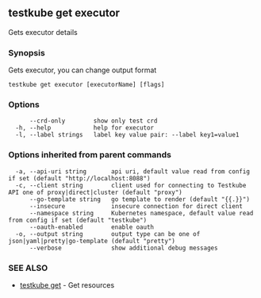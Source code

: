 ## testkube get executor

Gets executor details

### Synopsis

Gets executor, you can change output format

```
testkube get executor [executorName] [flags]
```

### Options

```
      --crd-only        show only test crd 
  -h, --help            help for executor
  -l, --label strings   label key value pair: --label key1=value1
```

### Options inherited from parent commands

```
  -a, --api-uri string       api uri, default value read from config if set (default "http://localhost:8088")
  -c, --client string        client used for connecting to Testkube API one of proxy|direct|cluster (default "proxy")
      --go-template string   go template to render (default "{{.}}")
      --insecure             insecure connection for direct client
      --namespace string     Kubernetes namespace, default value read from config if set (default "testkube")
      --oauth-enabled        enable oauth
  -o, --output string        output type can be one of json|yaml|pretty|go-template (default "pretty")
      --verbose              show additional debug messages
```

### SEE ALSO

* [testkube get](testkube_get.md)	 - Get resources

